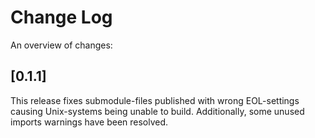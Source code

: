 # Change Log

An overview of changes:

## [0.1.1]

This release fixes submodule-files published with wrong EOL-settings causing
Unix-systems being unable to build.
Additionally, some unused imports warnings have been resolved.
